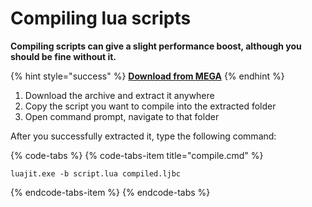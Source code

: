 # Compiling lua scripts

**Compiling scripts can give a slight performance boost, although you should be fine without it.**

{% hint style="success" %}
[**Download from MEGA**](https://mega.nz/#!JpFAhYjb!35AbAx8sGdmVAI3o-EVHtGA_-Y1WqReo7WWUWHOdYo4)
{% endhint %}

1. Download the archive and extract it anywhere
2. Copy the script you want to compile into the extracted folder
3. Open command prompt, navigate to that folder

After you successfully extracted it, type the following command:

{% code-tabs %}
{% code-tabs-item title="compile.cmd" %}
```text
luajit.exe -b script.lua compiled.ljbc
```
{% endcode-tabs-item %}
{% endcode-tabs %}

